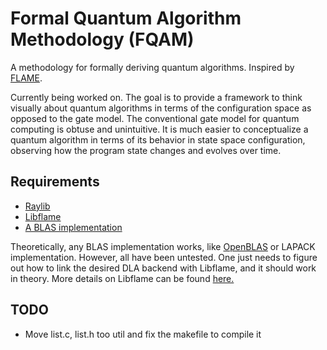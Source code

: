 # Formal Quantum Algorithm Methodology (FQAM)

A methodology for formally deriving quantum algorithms. Inspired by [FLAME](https://shpc.oden.utexas.edu/index.html). 

Currently being worked on. The goal is to provide a framework to think visually about quantum algorithms in terms of the configuration space as opposed to the gate model. The conventional gate model for quantum computing is obtuse and unintuitive. It is much easier to conceptualize a quantum algorithm in terms of its behavior in state space configuration, observing how the program state changes and evolves over time.

## Requirements

- [Raylib](https://github.com/raysan5/raylib/releases)
- [Libflame](https://github.com/flame/libflame)
- [A BLAS implementation](https://github.com/flame/blis)

Theoretically, any BLAS implementation works, like [OpenBLAS](https://github.com/OpenMathLib/OpenBLAS) or LAPACK implementation. However, all have been untested. One just needs to figure out how to link the desired DLA backend with Libflame, and it should work in theory. More details on Libflame can be found [here.](https://github.com/flame/libflame/blob/master/docs/libflame/libflame.pdf)

## TODO

- Move list.c, list.h too util and fix the makefile to compile it